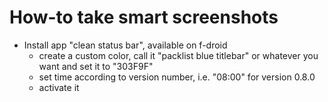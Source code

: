 # How-to take smart screenshots

 - Install app "clean status bar", available on f-droid
   - create a custom color, call it "packlist blue titlebar" or whatever you want and set it to "303F9F"
   - set time according to version number, i.e. "08:00" for version 0.8.0
   - activate it
